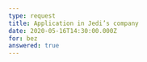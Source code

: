 ```yaml
---
type: request
title: Application in Jedi’s company
date: 2020-05-16T14:30:00.000Z
for: bez
answered: true
---
```

